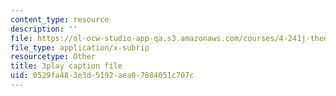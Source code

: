 ```yaml
---
content_type: resource
description: ''
file: https://ol-ocw-studio-app-qa.s3.amazonaws.com/courses/4-241j-theory-of-city-form-spring-2013/0529fa483e3d5192aea07884051c707c_1Aj6M4peeGw.vtt
file_type: application/x-subrip
resourcetype: Other
title: 3play caption file
uid: 0529fa48-3e3d-5192-aea0-7884051c707c
---
```

